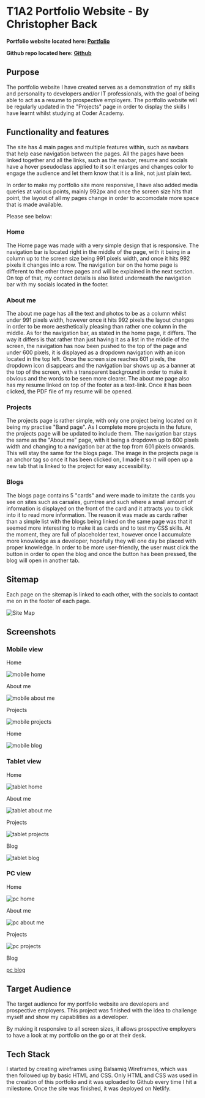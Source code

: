 # T1A2 Portfolio Website - By Christopher Back 

**Portfolio website located here: [Portfolio](https://chrisback2021.github.io/T1A2/)**

**Github repo located here: [Github](https://github.com/storm0105/ChristopherBack_T1A2)**

## Purpose 

The portfolio website I have created serves as a demonstration of my skills and personality to developers and/or IT professionals, with the goal of being able to act as a resume to prospective employers. The portfolio website will be regularly updated in the "Projects" page in order to display the skills I have learnt whilst studying at Coder Academy.


## Functionality and features

The site has 4 main pages and multiple features within, such as navbars that help ease navigation between the pages. All the pages have been linked together and all the links, such as the navbar, resume and socials have a hover pseudoclass applied to it so it enlarges and changes color to engage the audience and let them know that it is a link, not just plain text. 

In order to make my portfolio site more responsive, I have also added media queries at various points, mainly 992px and once the screen size hits that point, the layout of all my pages change in order to accomodate more space that is made available.

Please see below: 

### Home 
The Home page was made with a very simple design that is responsive. The navigation bar is located right in the middle of the page, with it being in a column up to the screen size being 991 pixels width, and once it hits 992 pixels it changes into a row.
The navigation bar on the home page is different to the other three pages and will be explained in the next section. 
On top of that, my contact details is also listed underneath the navigation bar with my socials located in the footer.

### About me ###
The about me page has all the text and photos to be as a column whilst under 991 pixels width, however once it hits 992 pixels the layout changes in order to be more aesthetically pleasing than rather one column in the middle.
As for the navigation bar, as stated in the home page, it differs. The way it differs is that rather than just having it as a list in the middle of the screen, the navigation has now been pushed to the top of the page and under 600 pixels, it is displayed as a dropdown navigation with an icon located in the top left. Once the screen size reaches 601 pixels, the dropdown icon disappears and the navigation bar shows up as a banner at the top of the screen, with a transparent background in order to make it obvious and the words to be seen more clearer.
The about me page also has my resume linked on top of the footer as a text-link. Once it has been clicked, the PDF file of my resume will be opened.

### Projects
The projects page is rather simple, with only one project being located on it being my practise "Band page". As I complete more projects in the future, the projects page will be updated to include them. 
The navigation bar stays the same as the "About me" page, with it being a dropdown up to 600 pixels width and changing to a navigation bar at the top from 601 pixels onwards. This will stay the same for the blogs page.
The image in the projects page is an anchor tag so once it has been clicked on, I made it so it will open up a new tab that is linked to the project for easy accessibility. 

### Blogs
The blogs page contains 5 "cards" and were made to imitate the cards you see on sites such as carsales, gumtree and such where a small amount of information is displayed on the front of the card and it attracts you to click into it to read more information. 
The reason it was made as cards rather than a simple list with the blogs being linked on the same page was that it seemed more interesting to make it as cards and to test my CSS skills. At the moment, they are full of placeholder text, however once I accumulate more knowledge as a developer, hopefully they will one day be placed with proper knowledge. 
In order to be more user-friendly, the user must click the button in order to open the blog and once the button has been pressed, the blog will open in another tab.

## Sitemap 
Each page on the sitemap is linked to each other, with the socials to contact me on in the footer of each page.

![Site Map](./docs/sitemap.png)

## Screenshots 

### Mobile view 
Home

![mobile home](./docs/mobilehome.png)

About me

![mobile about me](./docs/mobileaboutme.png)

Projects

![mobile projects](./docs/mobileprojects.png)

Home 

 ![mobile blog](./docs/mobileblog.png)

### Tablet view 
Home

![tablet home](./docs/tablethome.png)

About me

![tablet about me](./docs/tabletaboutme.png)

Projects

![tablet projects](./docs/tabletprojects.png)

Blog

![tablet blog](./docs/tabletblog.png)

### PC view 
Home

![pc home](./docs/pchome.png)

About me

![pc about me](./docs/pcaboutme.png)

Projects

![pc projects](./docs/pcprojects.png)

Blog
  
[pc blog](./docs/pcblog.png)

## Target Audience ##
The target audience for my portfolio website are developers and prospective employers. This project was finished with the idea to challenge myself and show my capabilities as a developer. 

By making it responsive to all screen sizes, it allows prospective employers to have a look at my portfolio on the go or at their desk.

## Tech Stack ##
I started by creating wireframes using Balsamiq Wireframes, which was then followed up by basic HTML and CSS. Only HTML and CSS was used in the creation of this portfolio and it was uploaded to Github every time I hit a milestone. Once the site was finished, it was deployed on Netlify.



